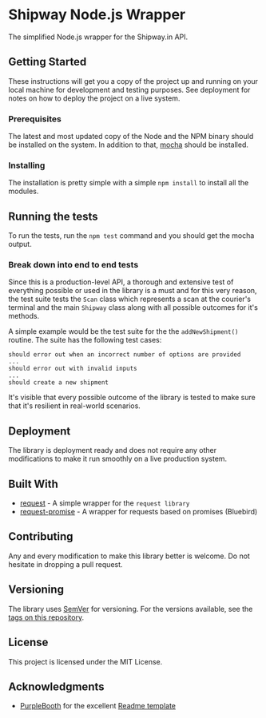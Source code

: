# Shipway Node.js Wrapper

The simplified Node.js wrapper for the Shipway.in API.

## Getting Started

These instructions will get you a copy of the project up and running on your local machine for development and testing purposes. See deployment for notes on how to deploy the project on a live system.

### Prerequisites

The latest and most updated copy of the Node and the NPM binary should be installed on the system. In addition to that,
[mocha](https://mochajs.org) should be installed.

### Installing

The installation is pretty simple with a simple `npm install` to install all the modules.

## Running the tests

To run the tests, run the `npm test` command and you should get the mocha output.

### Break down into end to end tests

Since this is a production-level API, a thorough and extensive test of everything possible or used in the library
is a must and for this very reason, the test suite tests the `Scan` class which represents a scan at the courier's
terminal and the main `Shipway` class along with all possible outcomes for it's methods.

A simple example would be the test suite for the the `addNewShipment()` routine. The suite has the following
test cases:

```
should error out when an incorrect number of options are provided
...
should error out with invalid inputs
...
should create a new shipment
```
It's visible that every possible outcome of the library is tested to make sure that it's resilient in real-world
scenarios.

## Deployment

The library is deployment ready and does not require any other modifications to make it run smoothly on a live
production system.

## Built With

* [request](https://github.com/request/request) - A simple wrapper for the `request library`
* [request-promise](https://github.com/request/request-promise) - A wrapper for requests based on promises (Bluebird)

## Contributing

Any and every modification to make this library better is welcome. Do not hesitate in dropping a pull request.

## Versioning

The library uses [SemVer](http://semver.org/) for versioning. For the versions available, see the [tags on this repository](https://github.com/labsvisual/shipway-api/tags).

## License

This project is licensed under the MIT License.

## Acknowledgments

* [PurpleBooth](https://github.com/PurpleBooth) for the excellent [Readme template](https://gist.github.com/PurpleBooth/109311bb0361f32d87a2)